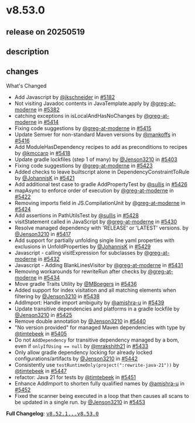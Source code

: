 # v8.53.0

## release on 20250519
## description
## changes
What's Changed

* Add Javascript by <a class="user-mention notranslate" data-hovercard-type="user" data-hovercard-url="/users/jkschneider/hovercard" data-octo-click="hovercard-link-click" data-octo-dimensions="link_type:self" href="https://github.com/jkschneider">@jkschneider</a> in <a class="issue-link js-issue-link" data-error-text="Failed to load title" data-id="2923611313" data-permission-text="Title is private" data-url="https://github.com/openrewrite/rewrite/issues/5182" data-hovercard-type="pull_request" data-hovercard-url="/openrewrite/rewrite/pull/5182/hovercard" href="https://github.com/openrewrite/rewrite/pull/5182">#5182</a>
* Not visiting Javadoc contents in JavaTemplate.apply by <a class="user-mention notranslate" data-hovercard-type="user" data-hovercard-url="/users/greg-at-moderne/hovercard" data-octo-click="hovercard-link-click" data-octo-dimensions="link_type:self" href="https://github.com/greg-at-moderne">@greg-at-moderne</a> in <a class="issue-link js-issue-link" data-error-text="Failed to load title" data-id="3039484784" data-permission-text="Title is private" data-url="https://github.com/openrewrite/rewrite/issues/5382" data-hovercard-type="pull_request" data-hovercard-url="/openrewrite/rewrite/pull/5382/hovercard" href="https://github.com/openrewrite/rewrite/pull/5382">#5382</a>
* catching exceptions in isLocalAndHasNoChanges by <a class="user-mention notranslate" data-hovercard-type="user" data-hovercard-url="/users/greg-at-moderne/hovercard" data-octo-click="hovercard-link-click" data-octo-dimensions="link_type:self" href="https://github.com/greg-at-moderne">@greg-at-moderne</a> in <a class="issue-link js-issue-link" data-error-text="Failed to load title" data-id="3058879334" data-permission-text="Title is private" data-url="https://github.com/openrewrite/rewrite/issues/5414" data-hovercard-type="pull_request" data-hovercard-url="/openrewrite/rewrite/pull/5414/hovercard" href="https://github.com/openrewrite/rewrite/pull/5414">#5414</a>
* Fixing code suggestions by <a class="user-mention notranslate" data-hovercard-type="user" data-hovercard-url="/users/greg-at-moderne/hovercard" data-octo-click="hovercard-link-click" data-octo-dimensions="link_type:self" href="https://github.com/greg-at-moderne">@greg-at-moderne</a> in <a class="issue-link js-issue-link" data-error-text="Failed to load title" data-id="3059002202" data-permission-text="Title is private" data-url="https://github.com/openrewrite/rewrite/issues/5415" data-hovercard-type="pull_request" data-hovercard-url="/openrewrite/rewrite/pull/5415/hovercard" href="https://github.com/openrewrite/rewrite/pull/5415">#5415</a>
* Update Semver for non-standard Maven versions by <a class="user-mention notranslate" data-hovercard-type="user" data-hovercard-url="/users/mankoffs/hovercard" data-octo-click="hovercard-link-click" data-octo-dimensions="link_type:self" href="https://github.com/mankoffs">@mankoffs</a> in <a class="issue-link js-issue-link" data-error-text="Failed to load title" data-id="3059143096" data-permission-text="Title is private" data-url="https://github.com/openrewrite/rewrite/issues/5416" data-hovercard-type="pull_request" data-hovercard-url="/openrewrite/rewrite/pull/5416/hovercard" href="https://github.com/openrewrite/rewrite/pull/5416">#5416</a>
* Add ModuleHasDependency recipes to add as preconditions to recipes by <a class="user-mention notranslate" data-hovercard-type="user" data-hovercard-url="/users/kmccarp/hovercard" data-octo-click="hovercard-link-click" data-octo-dimensions="link_type:self" href="https://github.com/kmccarp">@kmccarp</a> in <a class="issue-link js-issue-link" data-error-text="Failed to load title" data-id="3061302297" data-permission-text="Title is private" data-url="https://github.com/openrewrite/rewrite/issues/5418" data-hovercard-type="pull_request" data-hovercard-url="/openrewrite/rewrite/pull/5418/hovercard" href="https://github.com/openrewrite/rewrite/pull/5418">#5418</a>
* Update gradle lockfiles (step 1 of many) by <a class="user-mention notranslate" data-hovercard-type="user" data-hovercard-url="/users/Jenson3210/hovercard" data-octo-click="hovercard-link-click" data-octo-dimensions="link_type:self" href="https://github.com/Jenson3210">@Jenson3210</a> in <a class="issue-link js-issue-link" data-error-text="Failed to load title" data-id="3049086498" data-permission-text="Title is private" data-url="https://github.com/openrewrite/rewrite/issues/5403" data-hovercard-type="pull_request" data-hovercard-url="/openrewrite/rewrite/pull/5403/hovercard" href="https://github.com/openrewrite/rewrite/pull/5403">#5403</a>
* Fixing code suggestions by <a class="user-mention notranslate" data-hovercard-type="user" data-hovercard-url="/users/greg-at-moderne/hovercard" data-octo-click="hovercard-link-click" data-octo-dimensions="link_type:self" href="https://github.com/greg-at-moderne">@greg-at-moderne</a> in <a class="issue-link js-issue-link" data-error-text="Failed to load title" data-id="3063098283" data-permission-text="Title is private" data-url="https://github.com/openrewrite/rewrite/issues/5423" data-hovercard-type="pull_request" data-hovercard-url="/openrewrite/rewrite/pull/5423/hovercard" href="https://github.com/openrewrite/rewrite/pull/5423">#5423</a>
* Added checks to leave builtscript alone in DependencyConstraintToRule by <a class="user-mention notranslate" data-hovercard-type="user" data-hovercard-url="/users/JohannisK/hovercard" data-octo-click="hovercard-link-click" data-octo-dimensions="link_type:self" href="https://github.com/JohannisK">@JohannisK</a> in <a class="issue-link js-issue-link" data-error-text="Failed to load title" data-id="3063009105" data-permission-text="Title is private" data-url="https://github.com/openrewrite/rewrite/issues/5421" data-hovercard-type="pull_request" data-hovercard-url="/openrewrite/rewrite/pull/5421/hovercard" href="https://github.com/openrewrite/rewrite/pull/5421">#5421</a>
* Add additional test case to gradle AddPropertyTest by <a class="user-mention notranslate" data-hovercard-type="user" data-hovercard-url="/users/sullis/hovercard" data-octo-click="hovercard-link-click" data-octo-dimensions="link_type:self" href="https://github.com/sullis">@sullis</a> in <a class="issue-link js-issue-link" data-error-text="Failed to load title" data-id="3064023281" data-permission-text="Title is private" data-url="https://github.com/openrewrite/rewrite/issues/5426" data-hovercard-type="pull_request" data-hovercard-url="/openrewrite/rewrite/pull/5426/hovercard" href="https://github.com/openrewrite/rewrite/pull/5426">#5426</a>
* mapAsync to enforce order of execution by <a class="user-mention notranslate" data-hovercard-type="user" data-hovercard-url="/users/greg-at-moderne/hovercard" data-octo-click="hovercard-link-click" data-octo-dimensions="link_type:self" href="https://github.com/greg-at-moderne">@greg-at-moderne</a> in <a class="issue-link js-issue-link" data-error-text="Failed to load title" data-id="3063018710" data-permission-text="Title is private" data-url="https://github.com/openrewrite/rewrite/issues/5422" data-hovercard-type="pull_request" data-hovercard-url="/openrewrite/rewrite/pull/5422/hovercard" href="https://github.com/openrewrite/rewrite/pull/5422">#5422</a>
* Removing imports field in JS.CompilationUnit by <a class="user-mention notranslate" data-hovercard-type="user" data-hovercard-url="/users/greg-at-moderne/hovercard" data-octo-click="hovercard-link-click" data-octo-dimensions="link_type:self" href="https://github.com/greg-at-moderne">@greg-at-moderne</a> in <a class="issue-link js-issue-link" data-error-text="Failed to load title" data-id="3063202435" data-permission-text="Title is private" data-url="https://github.com/openrewrite/rewrite/issues/5424" data-hovercard-type="pull_request" data-hovercard-url="/openrewrite/rewrite/pull/5424/hovercard" href="https://github.com/openrewrite/rewrite/pull/5424">#5424</a>
* Add assertions in PathUtilsTest by <a class="user-mention notranslate" data-hovercard-type="user" data-hovercard-url="/users/sullis/hovercard" data-octo-click="hovercard-link-click" data-octo-dimensions="link_type:self" href="https://github.com/sullis">@sullis</a> in <a class="issue-link js-issue-link" data-error-text="Failed to load title" data-id="3064226395" data-permission-text="Title is private" data-url="https://github.com/openrewrite/rewrite/issues/5428" data-hovercard-type="pull_request" data-hovercard-url="/openrewrite/rewrite/pull/5428/hovercard" href="https://github.com/openrewrite/rewrite/pull/5428">#5428</a>
* visitStatement called in JavaScript by <a class="user-mention notranslate" data-hovercard-type="user" data-hovercard-url="/users/greg-at-moderne/hovercard" data-octo-click="hovercard-link-click" data-octo-dimensions="link_type:self" href="https://github.com/greg-at-moderne">@greg-at-moderne</a> in <a class="issue-link js-issue-link" data-error-text="Failed to load title" data-id="3065655145" data-permission-text="Title is private" data-url="https://github.com/openrewrite/rewrite/issues/5430" data-hovercard-type="pull_request" data-hovercard-url="/openrewrite/rewrite/pull/5430/hovercard" href="https://github.com/openrewrite/rewrite/pull/5430">#5430</a>
* Resolve managed dependency with 'RELEASE' or 'LATEST' versions. by <a class="user-mention notranslate" data-hovercard-type="user" data-hovercard-url="/users/Jenson3210/hovercard" data-octo-click="hovercard-link-click" data-octo-dimensions="link_type:self" href="https://github.com/Jenson3210">@Jenson3210</a> in <a class="issue-link js-issue-link" data-error-text="Failed to load title" data-id="3059250796" data-permission-text="Title is private" data-url="https://github.com/openrewrite/rewrite/issues/5417" data-hovercard-type="pull_request" data-hovercard-url="/openrewrite/rewrite/pull/5417/hovercard" href="https://github.com/openrewrite/rewrite/pull/5417">#5417</a>
* Add support for partially unfolding single line yaml properties with exclusions in UnfoldProperties by <a class="user-mention notranslate" data-hovercard-type="user" data-hovercard-url="/users/JohannisK/hovercard" data-octo-click="hovercard-link-click" data-octo-dimensions="link_type:self" href="https://github.com/JohannisK">@JohannisK</a> in <a class="issue-link js-issue-link" data-error-text="Failed to load title" data-id="3065632182" data-permission-text="Title is private" data-url="https://github.com/openrewrite/rewrite/issues/5429" data-hovercard-type="pull_request" data-hovercard-url="/openrewrite/rewrite/pull/5429/hovercard" href="https://github.com/openrewrite/rewrite/pull/5429">#5429</a>
* Javascript - calling visitExpression for subclasses by <a class="user-mention notranslate" data-hovercard-type="user" data-hovercard-url="/users/greg-at-moderne/hovercard" data-octo-click="hovercard-link-click" data-octo-dimensions="link_type:self" href="https://github.com/greg-at-moderne">@greg-at-moderne</a> in <a class="issue-link js-issue-link" data-error-text="Failed to load title" data-id="3066573598" data-permission-text="Title is private" data-url="https://github.com/openrewrite/rewrite/issues/5432" data-hovercard-type="pull_request" data-hovercard-url="/openrewrite/rewrite/pull/5432/hovercard" href="https://github.com/openrewrite/rewrite/pull/5432">#5432</a>
* Javascript - Adding BlankLinesVisitor by <a class="user-mention notranslate" data-hovercard-type="user" data-hovercard-url="/users/greg-at-moderne/hovercard" data-octo-click="hovercard-link-click" data-octo-dimensions="link_type:self" href="https://github.com/greg-at-moderne">@greg-at-moderne</a> in <a class="issue-link js-issue-link" data-error-text="Failed to load title" data-id="3066386866" data-permission-text="Title is private" data-url="https://github.com/openrewrite/rewrite/issues/5431" data-hovercard-type="pull_request" data-hovercard-url="/openrewrite/rewrite/pull/5431/hovercard" href="https://github.com/openrewrite/rewrite/pull/5431">#5431</a>
* Removing workarounds for rewriteRun after checks by <a class="user-mention notranslate" data-hovercard-type="user" data-hovercard-url="/users/greg-at-moderne/hovercard" data-octo-click="hovercard-link-click" data-octo-dimensions="link_type:self" href="https://github.com/greg-at-moderne">@greg-at-moderne</a> in <a class="issue-link js-issue-link" data-error-text="Failed to load title" data-id="3066843592" data-permission-text="Title is private" data-url="https://github.com/openrewrite/rewrite/issues/5434" data-hovercard-type="pull_request" data-hovercard-url="/openrewrite/rewrite/pull/5434/hovercard" href="https://github.com/openrewrite/rewrite/pull/5434">#5434</a>
* Move gradle Traits Utility by <a class="user-mention notranslate" data-hovercard-type="user" data-hovercard-url="/users/MBoegers/hovercard" data-octo-click="hovercard-link-click" data-octo-dimensions="link_type:self" href="https://github.com/MBoegers">@MBoegers</a> in <a class="issue-link js-issue-link" data-error-text="Failed to load title" data-id="3068671471" data-permission-text="Title is private" data-url="https://github.com/openrewrite/rewrite/issues/5436" data-hovercard-type="pull_request" data-hovercard-url="/openrewrite/rewrite/pull/5436/hovercard" href="https://github.com/openrewrite/rewrite/pull/5436">#5436</a>
* Added support for index visitation and all matching elements when filtering by <a class="user-mention notranslate" data-hovercard-type="user" data-hovercard-url="/users/Jenson3210/hovercard" data-octo-click="hovercard-link-click" data-octo-dimensions="link_type:self" href="https://github.com/Jenson3210">@Jenson3210</a> in <a class="issue-link js-issue-link" data-error-text="Failed to load title" data-id="3069176207" data-permission-text="Title is private" data-url="https://github.com/openrewrite/rewrite/issues/5438" data-hovercard-type="pull_request" data-hovercard-url="/openrewrite/rewrite/pull/5438/hovercard" href="https://github.com/openrewrite/rewrite/pull/5438">#5438</a>
* AddImport: Handle import ambiguity by <a class="user-mention notranslate" data-hovercard-type="user" data-hovercard-url="/users/amishra-u/hovercard" data-octo-click="hovercard-link-click" data-octo-dimensions="link_type:self" href="https://github.com/amishra-u">@amishra-u</a> in <a class="issue-link js-issue-link" data-error-text="Failed to load title" data-id="3069709822" data-permission-text="Title is private" data-url="https://github.com/openrewrite/rewrite/issues/5439" data-hovercard-type="pull_request" data-hovercard-url="/openrewrite/rewrite/pull/5439/hovercard" href="https://github.com/openrewrite/rewrite/pull/5439">#5439</a>
* Update transitive dependencies and platforms in a gradle lockfile by <a class="user-mention notranslate" data-hovercard-type="user" data-hovercard-url="/users/Jenson3210/hovercard" data-octo-click="hovercard-link-click" data-octo-dimensions="link_type:self" href="https://github.com/Jenson3210">@Jenson3210</a> in <a class="issue-link js-issue-link" data-error-text="Failed to load title" data-id="3063431619" data-permission-text="Title is private" data-url="https://github.com/openrewrite/rewrite/issues/5425" data-hovercard-type="pull_request" data-hovercard-url="/openrewrite/rewrite/pull/5425/hovercard" href="https://github.com/openrewrite/rewrite/pull/5425">#5425</a>
* Remove double annotation by <a class="user-mention notranslate" data-hovercard-type="user" data-hovercard-url="/users/Jenson3210/hovercard" data-octo-click="hovercard-link-click" data-octo-dimensions="link_type:self" href="https://github.com/Jenson3210">@Jenson3210</a> in <a class="issue-link js-issue-link" data-error-text="Failed to load title" data-id="3069947887" data-permission-text="Title is private" data-url="https://github.com/openrewrite/rewrite/issues/5440" data-hovercard-type="pull_request" data-hovercard-url="/openrewrite/rewrite/pull/5440/hovercard" href="https://github.com/openrewrite/rewrite/pull/5440">#5440</a>
* "No version provided" for managed Maven dependencies with type by <a class="user-mention notranslate" data-hovercard-type="user" data-hovercard-url="/users/timtebeek/hovercard" data-octo-click="hovercard-link-click" data-octo-dimensions="link_type:self" href="https://github.com/timtebeek">@timtebeek</a> in <a class="issue-link js-issue-link" data-error-text="Failed to load title" data-id="3049493090" data-permission-text="Title is private" data-url="https://github.com/openrewrite/rewrite/issues/5405" data-hovercard-type="pull_request" data-hovercard-url="/openrewrite/rewrite/pull/5405/hovercard" href="https://github.com/openrewrite/rewrite/pull/5405">#5405</a>
* Do not <code>AddDependency</code> for transitive dependency managed by a bom, even if <code>onlyIfUsing == null</code> by <a class="user-mention notranslate" data-hovercard-type="user" data-hovercard-url="/users/mrakshith21/hovercard" data-octo-click="hovercard-link-click" data-octo-dimensions="link_type:self" href="https://github.com/mrakshith21">@mrakshith21</a> in <a class="issue-link js-issue-link" data-error-text="Failed to load title" data-id="3066662485" data-permission-text="Title is private" data-url="https://github.com/openrewrite/rewrite/issues/5433" data-hovercard-type="pull_request" data-hovercard-url="/openrewrite/rewrite/pull/5433/hovercard" href="https://github.com/openrewrite/rewrite/pull/5433">#5433</a>
* Only allow gradle dependency locking for already locked configurations/artifacts by <a class="user-mention notranslate" data-hovercard-type="user" data-hovercard-url="/users/Jenson3210/hovercard" data-octo-click="hovercard-link-click" data-octo-dimensions="link_type:self" href="https://github.com/Jenson3210">@Jenson3210</a> in <a class="issue-link js-issue-link" data-error-text="Failed to load title" data-id="3070448178" data-permission-text="Title is private" data-url="https://github.com/openrewrite/rewrite/issues/5442" data-hovercard-type="pull_request" data-hovercard-url="/openrewrite/rewrite/pull/5442/hovercard" href="https://github.com/openrewrite/rewrite/pull/5442">#5442</a>
* Consistently use <code>testRuntimeOnly(project(":rewrite-java-21"))</code> by <a class="user-mention notranslate" data-hovercard-type="user" data-hovercard-url="/users/timtebeek/hovercard" data-octo-click="hovercard-link-click" data-octo-dimensions="link_type:self" href="https://github.com/timtebeek">@timtebeek</a> in <a class="issue-link js-issue-link" data-error-text="Failed to load title" data-id="3071118432" data-permission-text="Title is private" data-url="https://github.com/openrewrite/rewrite/issues/5447" data-hovercard-type="pull_request" data-hovercard-url="/openrewrite/rewrite/pull/5447/hovercard" href="https://github.com/openrewrite/rewrite/pull/5447">#5447</a>
* refactor: Java 21 for tests by <a class="user-mention notranslate" data-hovercard-type="user" data-hovercard-url="/users/timtebeek/hovercard" data-octo-click="hovercard-link-click" data-octo-dimensions="link_type:self" href="https://github.com/timtebeek">@timtebeek</a> in <a class="issue-link js-issue-link" data-error-text="Failed to load title" data-id="3071802844" data-permission-text="Title is private" data-url="https://github.com/openrewrite/rewrite/issues/5451" data-hovercard-type="pull_request" data-hovercard-url="/openrewrite/rewrite/pull/5451/hovercard" href="https://github.com/openrewrite/rewrite/pull/5451">#5451</a>
* Enhance AddImport to shorten fully qualified names by <a class="user-mention notranslate" data-hovercard-type="user" data-hovercard-url="/users/amishra-u/hovercard" data-octo-click="hovercard-link-click" data-octo-dimensions="link_type:self" href="https://github.com/amishra-u">@amishra-u</a> in <a class="issue-link js-issue-link" data-error-text="Failed to load title" data-id="3072684527" data-permission-text="Title is private" data-url="https://github.com/openrewrite/rewrite/issues/5452" data-hovercard-type="pull_request" data-hovercard-url="/openrewrite/rewrite/pull/5452/hovercard" href="https://github.com/openrewrite/rewrite/pull/5452">#5452</a>
* Fixed the scanner being executed in a loop that then causes all scans to be updated in a single run. by <a class="user-mention notranslate" data-hovercard-type="user" data-hovercard-url="/users/Jenson3210/hovercard" data-octo-click="hovercard-link-click" data-octo-dimensions="link_type:self" href="https://github.com/Jenson3210">@Jenson3210</a> in <a class="issue-link js-issue-link" data-error-text="Failed to load title" data-id="3073573844" data-permission-text="Title is private" data-url="https://github.com/openrewrite/rewrite/issues/5453" data-hovercard-type="pull_request" data-hovercard-url="/openrewrite/rewrite/pull/5453/hovercard" href="https://github.com/openrewrite/rewrite/pull/5453">#5453</a>

<strong>Full Changelog</strong>: <a class="commit-link" href="https://github.com/openrewrite/rewrite/compare/v8.52.1...v8.53.0"><tt>v8.52.1...v8.53.0</tt></a>


